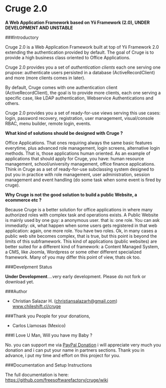 # Cruge 2.0
**A Web Application Framework based on Yii Framework (2.0), 
UNDER DEVELOPMENT AND UNSTABLE**

###Introductory

Cruge 2.0 is a Web Application Framework built at top of Yii Framework 2.0
extending the authentication provided by default. The goal of Cruge is
to provide a high business class oriented to Office Applications.

Cruge 2.0 provides you a set of *authentication clients* each one serving
one prupose: authenticate users persisted in a database (ActiveRecordClient)
and more (more clients comes in later). 

By default, Cruge comes with one authentication client (ActiveRecordClient), 
the goal is to provide more clients, each one serving a specific case, 
like LDAP authentication, Webservice Authentications and others.

Cruge 2.0 provides you a set of ready-for-use views serving this use cases:
login, password recovery, registration, user management, visual/console RBAC,
menu builder, remote login, events.

**What kind of solutions should be designed with Cruge ?**

Office Applications. That ones requiring always the same basic features 
everytime, plus advanced role management, login screens, alternative login 
methods. That is, those applications human oriented. As an example of 
applications that should apply for Cruge, you have: human resource management, 
school/university management, office finance applications. Think in Cruge as 
a set of ready-for-use subclassing system designed to put you in practice 
with role management, user administration, session management and event 
handling (do some task when some event is fired by cruge).

**Why Cruge is not the good solution to build a public Website, a ecommerce etc ?**

Because Cruge is a better solution for office applications in where many 
authorized roles with complex task and operations exists. A Public Website 
is mainly used by one guy: a anonymous user. that is: one role. You can ask 
immediatly: ok, what happen when some users gets registered in that web 
application: again, one more role. You have two roles. Ok, in many cases 
a public web site becomes complex, that is true, but this point is beyond 
the limits of this subframework. This kind of applications (public websites) 
are better suited for a different kind of framework: a Content Managed System, 
a CMS, like Joomla, Wordpress or some other different specialized framework. 
Many of you may differ this point of view, thats ok too.

###Develpment Status

**Under Development**....very early development. 
Please do not fork or download yet.

###Author

+ Christian Salazar H. (christiansalazarh@gmail.com) www.chileshift.cl/cruge

###Thank you People for your donations,

+ Carlos Llamosas (Mexico)

###I Love U Man, Will you have my Baby ?

No. you can support me via [PayPal Donation](http://chileshift.cl/donate)
i will appreciate very much you donation and i can put your name in partners sections. Thank you in advance, i put my time and effort on this project for you.

###Documentation and Setup Instructions

The full documentation is here: https://github.com/freesoftwarefactory/cruge/wiki

